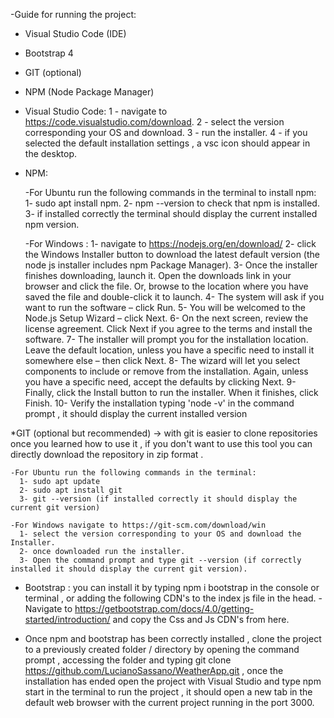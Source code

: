 -Guide for running the project:

  * Visual Studio Code (IDE)
  * Bootstrap 4
  * GIT (optional)
  * NPM (Node Package Manager)


  * Visual Studio Code:
    1 - navigate to https://code.visualstudio.com/download.
    2 - select the version corresponding your OS and download.
    3 - run the installer.
    4 - if you selected the default installation settings , a vsc icon should appear in the desktop.

  * NPM:

    -For Ubuntu run the following commands in the terminal to install npm:
      1- sudo apt install npm.
      2- npm --version to check that npm is installed.
      3- if installed correctly the terminal should display the current installed npm version.

    -For Windows :
      1- navigate to https://nodejs.org/en/download/
      2- click the Windows Installer button to download the latest default version (the node js installer includes npm Package Manager).
      3- Once the installer finishes downloading, launch it. Open the downloads link in your browser and click the file.
      Or, browse to the location where you have saved the file and double-click it to launch.
      4- The system will ask if you want to run the software – click Run.
      5- You will be welcomed to the Node.js Setup Wizard – click Next.
      6- On the next screen, review the license agreement. Click Next if you agree to the terms and install the software.
      7- The installer will prompt you for the installation location. Leave the default location, unless you have a specific need to install it somewhere else – then click Next.
      8- The wizard will let you select components to include or remove from the installation. Again, unless you have a specific need, accept the defaults by clicking Next.
      9- Finally, click the Install button to run the installer. When it finishes, click Finish.
      10- Verify the installation typing  'node -v' in the command prompt , it should display the current installed version


  *GIT (optional but recommended) -> with git is easier to clone repositories once you learned how to use it , if you don't want to use this tool you can directly download
   the repository in zip format .

    -For Ubuntu run the following commands in the terminal:
      1- sudo apt update
      2- sudo apt install git
      3- git --version (if installed correctly it should display the current git version)

    -For Windows navigate to https://git-scm.com/download/win
      1- select the version corresponding to your OS and download the Installer.
      2- once downloaded run the installer.
      3- Open the command prompt and type git --version (if correctly installed it should display the current git version).

  * Bootstrap : you can install it by typing npm i bootstrap in the console or terminal , or adding the following CDN's to the index js file in the head.
    -Navigate to https://getbootstrap.com/docs/4.0/getting-started/introduction/ and copy the Css and Js CDN's from here.
   

  * Once npm and bootstrap has been correctly installed , clone the project to a previously created folder / directory by opening the command prompt , accessing the folder and typing
   git clone https://github.com/LucianoSassano/WeatherApp.git , once the installation has ended open the project with Visual Studio and type npm start in the terminal
   to run the project , it should open a new tab in the default web browser with the current project running in the port 3000.
